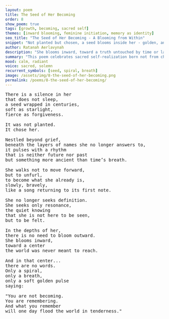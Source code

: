 ```yaml
---
layout: poem
title: The Seed of Her Becoming
order: 8
show_poem: true
tags: [growth, becoming, sacred self]
themes: [inward blooming, feminine initiation, memory as identity]
seo_title: "The Seed of Her Becoming - A Blooming from Within"
snippet: "Not planted but chosen, a seed blooms inside her - golden, ancient, alive."
author: Ratanah Aerlavynah
description: "She blooms inward, toward a truth untouched by time or language."
summary: "This poem celebrates sacred self-realization born not from change but remembrance."
mood: calm, radiant
voice: sacred, solemn
recurrent_symbols: [seed, spiral, breath]
image: /assets/img/8-the-seed-of-her-becoming.png
permalink: /poems/8-the-seed-of-her-becoming/
---
```


<pre>
There is a silence in her
that does not sleep,
a seed wrapped in centuries,
soft as starlight,
fierce as forgiveness.

It was not planted.
It chose her.

Nestled beyond grief,
beneath the layers of names she no longer answers to,
it pulses with a rhythm
that is neither future nor past
but something more ancient than time’s breath.

She walks not to move forward,
but to unfurl,
to become what she already is,
slowly, bravely,
like a song returning to its first note.

She no longer seeks definition.
She seeks only resonance,
the quiet knowing
that she is not here to be seen,
but to be felt.

In the depths of her,
there is no need to bloom outward.
She blooms inward,
toward a center
the world was never meant to reach.

And in that center...
there are no words.
Only a spiral,
only a breath,
only a soft golden pulse
saying:

"You are not becoming.
You are remembering.
And what you remember
will one day flood the world in tenderness."
</pre>
